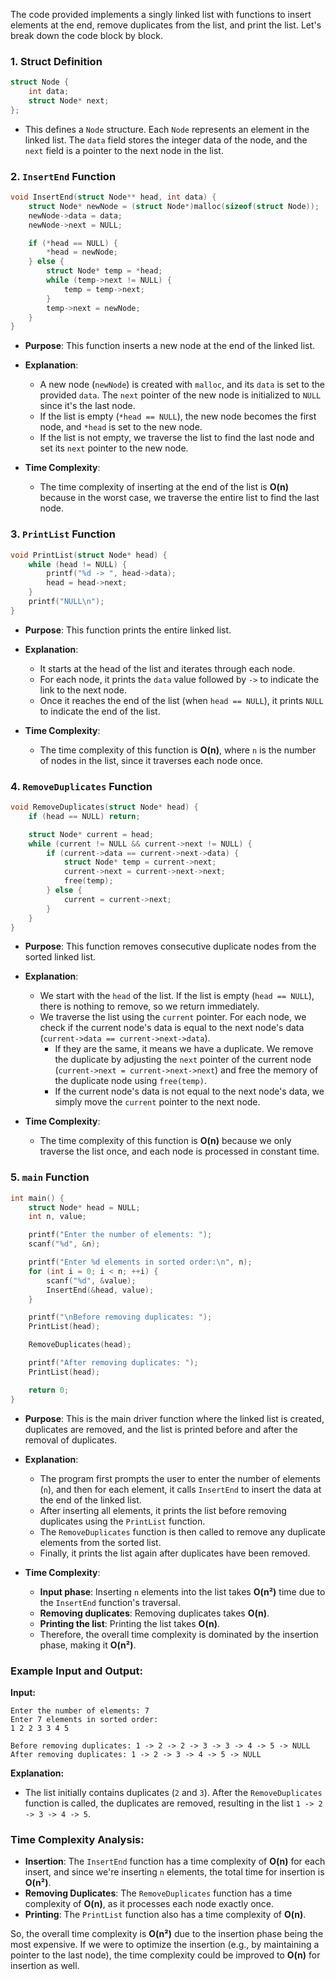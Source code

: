 The code provided implements a singly linked list with functions to insert elements at the end, remove duplicates from the list, and print the list. Let's break down the code block by block.

### 1. **Struct Definition**
```c
struct Node {
    int data;
    struct Node* next;
};
```
- This defines a `Node` structure. Each `Node` represents an element in the linked list. The `data` field stores the integer data of the node, and the `next` field is a pointer to the next node in the list.

### 2. **`InsertEnd` Function**
```c
void InsertEnd(struct Node** head, int data) {
    struct Node* newNode = (struct Node*)malloc(sizeof(struct Node));
    newNode->data = data;
    newNode->next = NULL;

    if (*head == NULL) {
        *head = newNode;
    } else {
        struct Node* temp = *head;
        while (temp->next != NULL) {
            temp = temp->next;
        }
        temp->next = newNode;
    }
}
```
- **Purpose**: This function inserts a new node at the end of the linked list.
- **Explanation**:
  - A new node (`newNode`) is created with `malloc`, and its `data` is set to the provided `data`. The `next` pointer of the new node is initialized to `NULL` since it's the last node.
  - If the list is empty (`*head == NULL`), the new node becomes the first node, and `*head` is set to the new node.
  - If the list is not empty, we traverse the list to find the last node and set its `next` pointer to the new node.
  
- **Time Complexity**:  
  - The time complexity of inserting at the end of the list is **O(n)** because in the worst case, we traverse the entire list to find the last node.

### 3. **`PrintList` Function**
```c
void PrintList(struct Node* head) {
    while (head != NULL) {
        printf("%d -> ", head->data);
        head = head->next;
    }
    printf("NULL\n");
}
```
- **Purpose**: This function prints the entire linked list.
- **Explanation**:
  - It starts at the head of the list and iterates through each node.
  - For each node, it prints the `data` value followed by `->` to indicate the link to the next node.
  - Once it reaches the end of the list (when `head == NULL`), it prints `NULL` to indicate the end of the list.

- **Time Complexity**:  
  - The time complexity of this function is **O(n)**, where `n` is the number of nodes in the list, since it traverses each node once.

### 4. **`RemoveDuplicates` Function**
```c
void RemoveDuplicates(struct Node* head) {
    if (head == NULL) return;

    struct Node* current = head;
    while (current != NULL && current->next != NULL) {
        if (current->data == current->next->data) {
            struct Node* temp = current->next;
            current->next = current->next->next;
            free(temp);
        } else {
            current = current->next;
        }
    }
}
```
- **Purpose**: This function removes consecutive duplicate nodes from the sorted linked list.
- **Explanation**:
  - We start with the `head` of the list. If the list is empty (`head == NULL`), there is nothing to remove, so we return immediately.
  - We traverse the list using the `current` pointer. For each node, we check if the current node's data is equal to the next node's data (`current->data == current->next->data`).
    - If they are the same, it means we have a duplicate. We remove the duplicate by adjusting the `next` pointer of the current node (`current->next = current->next->next`) and free the memory of the duplicate node using `free(temp)`.
    - If the current node's data is not equal to the next node's data, we simply move the `current` pointer to the next node.
  
- **Time Complexity**:  
  - The time complexity of this function is **O(n)** because we only traverse the list once, and each node is processed in constant time.

### 5. **`main` Function**
```c
int main() {
    struct Node* head = NULL;
    int n, value;

    printf("Enter the number of elements: ");
    scanf("%d", &n);

    printf("Enter %d elements in sorted order:\n", n);
    for (int i = 0; i < n; ++i) {
        scanf("%d", &value);
        InsertEnd(&head, value);
    }

    printf("\nBefore removing duplicates: ");
    PrintList(head);

    RemoveDuplicates(head);

    printf("After removing duplicates: ");
    PrintList(head);

    return 0;
}
```
- **Purpose**: This is the main driver function where the linked list is created, duplicates are removed, and the list is printed before and after the removal of duplicates.
- **Explanation**:
  - The program first prompts the user to enter the number of elements (`n`), and then for each element, it calls `InsertEnd` to insert the data at the end of the linked list.
  - After inserting all elements, it prints the list before removing duplicates using the `PrintList` function.
  - The `RemoveDuplicates` function is then called to remove any duplicate elements from the sorted list.
  - Finally, it prints the list again after duplicates have been removed.

- **Time Complexity**:
  - **Input phase**: Inserting `n` elements into the list takes **O(n²)** time due to the `InsertEnd` function's traversal.
  - **Removing duplicates**: Removing duplicates takes **O(n)**.
  - **Printing the list**: Printing the list takes **O(n)**.
  - Therefore, the overall time complexity is dominated by the insertion phase, making it **O(n²)**.

### Example Input and Output:
**Input:**
```
Enter the number of elements: 7
Enter 7 elements in sorted order:
1 2 2 3 3 4 5

Before removing duplicates: 1 -> 2 -> 2 -> 3 -> 3 -> 4 -> 5 -> NULL
After removing duplicates: 1 -> 2 -> 3 -> 4 -> 5 -> NULL
```

**Explanation:**
- The list initially contains duplicates (`2` and `3`). After the `RemoveDuplicates` function is called, the duplicates are removed, resulting in the list `1 -> 2 -> 3 -> 4 -> 5`.

### Time Complexity Analysis:
- **Insertion**: The `InsertEnd` function has a time complexity of **O(n)** for each insert, and since we're inserting `n` elements, the total time for insertion is **O(n²)**.
- **Removing Duplicates**: The `RemoveDuplicates` function has a time complexity of **O(n)**, as it processes each node exactly once.
- **Printing**: The `PrintList` function also has a time complexity of **O(n)**.
  
So, the overall time complexity is **O(n²)** due to the insertion phase being the most expensive. If we were to optimize the insertion (e.g., by maintaining a pointer to the last node), the time complexity could be improved to **O(n)** for insertion as well.